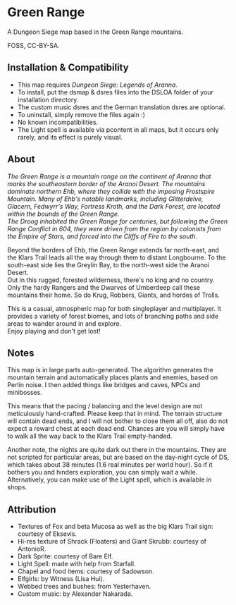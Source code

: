 # Green Range
A Dungeon Siege map based in the Green Range mountains.

FOSS, CC-BY-SA.

## Installation & Compatibility
- This map requires _Dungeon Siege: Legends of Aranna_.
- To install, put the dsmap & dsres files into the DSLOA folder of your installation directory.
- The custom music dsres and the German translation dsres are optional.
- To uninstall, simply remove the files again :)
- No known incompatibilities.
- The Light spell is available via pcontent in all maps, but it occurs only rarely, and its effect is purely visual.

## About
_The Green Range is a mountain range on the continent of Aranna that marks the southeastern border of the Aranoi Desert.
The mountains dominate northern Ehb, where they collide with the imposing Frostspire Mountain.
Many of Ehb's notable landmarks, including Glitterdelve, Glacern, Fedwyrr's Way, Fortress Kroth, and the Dark Forest,
are located within the bounds of the Green Range.\
The Droog inhabited the Green Range for centuries, but following the Green Range Conflict in 604,
they were driven from the region by colonists from the Empire of Stars, and forced into the Cliffs of Fire to the south._

Beyond the borders of Ehb, the Green Range extends far north-east,
and the Klars Trail leads all the way through them to distant Longbourne.
To the south-east side lies the Greylin Bay, to the north-west side the Aranoi Desert.\
Out in this rugged, forested wilderness, there's no king and no country.
Only the hardy Rangers and the Dwarves of Umberdeep call these mountains their home.
So do Krug, Robbers, Giants, and hordes of Trolls.

This is a casual, atmospheric map for both singleplayer and multiplayer.
It provides a variety of forest biomes, and lots of branching paths and side areas to wander around in and explore.\
Enjoy playing and don't get lost!

## Notes
This map is in large parts auto-generated.
The algorithm generates the mountain terrain and automatically places plants and enemies,
based on Perlin noise. I then added things like bridges and caves, NPCs and minibosses.

This means that the pacing / balancing and the level design are not meticulously hand-crafted.
Please keep that in mind.
The terrain structure will contain dead ends, and I will not bother to close them all off,
also do not expect a reward chest at each dead end.
Chances are you will simply have to walk all the way back to the Klars Trail empty-handed.

Another note, the nights are quite dark out there in the mountains.
They are not scripted for particular areas, but are based on the day-night cycle of DS,
which takes about 38 minutes (1.6 real minutes per world hour).
So if it bothers you and hinders exploration, you can simply wait a while.\
Alternatively, you can make use of the Light spell, which is available in shops.

## Attribution
- Textures of Fox and beta Mucosa as well as the big Klars Trail sign: courtesy of Eksevis.
- Hi-res texture of Shrack (Floaters) and Giant Skrubb: courtesy of AntonioR.
- Dark Sprite: courtesy of Bare Elf.
- Light Spell: made with help from Starfall.
- Chapel and food items: courtesy of Sadowson.
- Elfgirls: by Witness (Lisa Hui).
- Webbed trees and bushes: from Yesterhaven.
- Custom music: by Alexander Nakarada.
